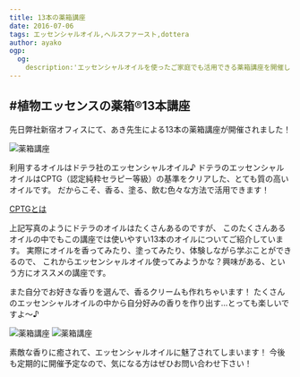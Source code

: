 ```yaml
---
title: 13本の薬箱講座
date: 2016-07-06
tags: エッセンシャルオイル,ヘルスファースト,dottera
author: ayako
ogp:
  og:
    description:'エッセンシャルオイルを使ったご家庭でも活用できる薬箱講座を開催しました！'
---
```


#植物エッセンスの薬箱®13本講座
---

先日弊社新宿オフィスにて、あき先生による13本の薬箱講座が開催されました！

![薬箱講座](./2016/0706_kusuribako/kusuribako_02.jpg)

利用するオイルはドテラ社のエッセンシャルオイル♪
ドテラのエッセンシャルオイルはCPTG（認定純粋セラピー等級）の基準をクリアした、とても質の高いオイルです。
だからこそ、香る、塗る、飲む色々な方法で活用できます！

[CPTGとは](http://www.doterraeveryday.jp/training/cptg/)


上記写真のようにドテラのオイルはたくさんあるのですが、
このたくさんあるオイルの中でもこの講座では使いやすい13本のオイルについてご紹介しています。
実際にオイルを香ってみたり、塗ってみたり、体験しながら学ぶことができるので、
これからエッセンシャルオイル使ってみようかな？興味がある、という方にオススメの講座です。

また自分でお好きな香りを選んで、香るクリームも作れちゃいます！
たくさんのエッセンシャルオイルの中から自分好みの香りを作り出す...とっても楽しいですよ〜♪


![薬箱講座](./2016/0706_kusuribako/kusuribako_0629_1.jpg)
![薬箱講座](./2016/0706_kusuribako/kusuribako_0629_2.jpg)

素敵な香りに癒されて、エッセンシャルオイルに魅了されてしまいます！
今後も定期的に開催予定なので、気になる方はぜひお問い合わせ下さい！


